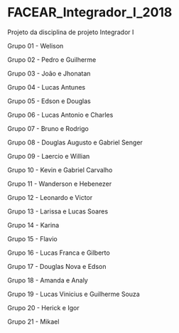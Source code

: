 # FACEAR_Integrador_I_2018
Projeto da disciplina de projeto Integrador I

Grupo 01 - Welison

Grupo 02 - Pedro e Guilherme

Grupo 03 - João e Jhonatan

Grupo 04 - Lucas Antunes

Grupo 05 - Edson e Douglas

Grupo 06 - Lucas Antonio e Charles

Grupo 07 - Bruno e Rodrigo

Grupo 08 - Douglas Augusto e Gabriel Senger

Grupo 09 - Laercio e Willian

Grupo 10 - Kevin e Gabriel Carvalho

Grupo 11 - Wanderson e Hebenezer

Grupo 12 - Leonardo e Victor

Grupo 13 - Larissa e Lucas Soares

Grupo 14 - Karina

Grupo 15 - Flavio 

Grupo 16 - Lucas Franca e Gilberto

Grupo 17 - Douglas Nova e Edson

Grupo 18 - Amanda e Analy

Grupo 19 - Lucas Vinicius e Guilherme Souza

Grupo 20 - Herick e Igor

Grupo 21 - Mikael
